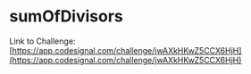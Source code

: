 # sumOfDivisors

Link to Challenge: [https://app.codesignal.com/challenge/jwAXkHKwZ5CCX6HjH](https://app.codesignal.com/challenge/jwAXkHKwZ5CCX6HjH)